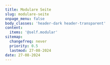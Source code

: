 ```yaml
---
title: Modulare Seite
slug: modulare-seite
onpage_menu: false
body_classes: 'header-dark header-transparent'
content:
  items: '@self.modular'
sitemap:
  changefreq: never
  priority: 0.5
  lastmod: 27-08-2024
date: 27-08-2024
---
```


